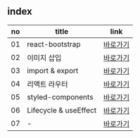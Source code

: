 index
---
|no|title|link|
|-|-|-|
|01|react-bootstrap|[바로가기](./01)|
|02|이미지 삽입|[바로가기](./02)|
|03|import & export|[바로가기](./03)|
|04|리액트 라우터|[바로가기](./04)|
|05|styled-components|[바로가기](./05)|
|06|Lifecycle & useEffect|[바로가기](./05)|
|07|-|[바로가기](./05)|
